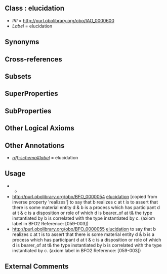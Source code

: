 
## Class : elucidation

 * *IRI* = http://purl.obolibrary.org/obo/IAO_0000600
 * *Label* = elucidation

## Synonyms


## Cross-references


## Subsets


## SuperProperties


## SubProperties


## Other Logical Axioms


## Other Annotations

 * *[rdf-schema#label](../../el/rdf-schema#label.md)* = elucidation

## Usage

 * -
 * http://purl.obolibrary.org/obo/BFO_0000054 [elucidation](../../IAO/00/IAO_0000600.md) [copied from inverse property 'realizes'] to say that b realizes c at t is to assert that there is some material entity d & b is a process which has participant d at t & c is a disposition or role of which d is bearer_of at t& the type instantiated by b is correlated with the type instantiated by c. (axiom label in BFO2 Reference: [059-003])
 * http://purl.obolibrary.org/obo/BFO_0000055 [elucidation](../../IAO/00/IAO_0000600.md) to say that b realizes c at t is to assert that there is some material entity d & b is a process which has participant d at t & c is a disposition or role of which d is bearer_of at t& the type instantiated by b is correlated with the type instantiated by c. (axiom label in BFO2 Reference: [059-003])

## External Comments

